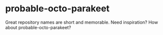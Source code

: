 # probable-octo-parakeet
Great repository names are short and memorable. Need inspiration? How about probable-octo-parakeet?
